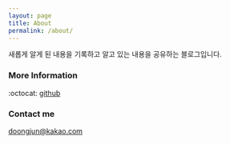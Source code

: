 ```yaml
---
layout: page
title: About
permalink: /about/
---
```


새롭게 알게 된 내용을 기록하고 알고 있는 내용을 공유하는 블로그입니다.

### More Information

:octocat: [github](https://github.com/doongjun)

### Contact me

[doongjun@kakao.com](mailto:doongjun@kakao.com)
